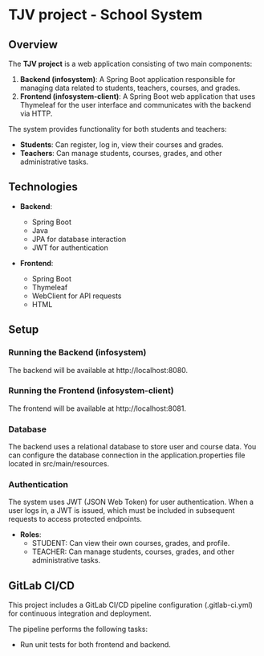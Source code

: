 # TJV project - School System

## Overview
The **TJV project** is a web application consisting of two main components:

1. **Backend (infosystem)**: A Spring Boot application responsible for managing data related to students, teachers, courses, and grades.
2. **Frontend (infosystem-client)**: A Spring Boot web application that uses Thymeleaf for the user interface and communicates with the backend via HTTP.

The system provides functionality for both students and teachers:

- **Students**: Can register, log in, view their courses and grades.
- **Teachers**: Can manage students, courses, grades, and other administrative tasks.

## Technologies

- **Backend**: 
  - Spring Boot
  - Java
  - JPA for database interaction
  - JWT for authentication

- **Frontend**: 
  - Spring Boot
  - Thymeleaf
  - WebClient for API requests
  - HTML

## Setup

### Running the Backend (infosystem)
The backend will be available at http://localhost:8080.

### Running the Frontend (infosystem-client)
The frontend will be available at http://localhost:8081.

### Database
The backend uses a relational database to store user and course data. You can configure the database connection in the application.properties file located in src/main/resources.

### Authentication
The system uses JWT (JSON Web Token) for user authentication. When a user logs in, a JWT is issued, which must be included in subsequent requests to access protected endpoints.

- **Roles**:
  - STUDENT: Can view their own courses, grades, and profile.
  - TEACHER: Can manage students, courses, grades, and other administrative tasks.
  
## GitLab CI/CD
This project includes a GitLab CI/CD pipeline configuration (.gitlab-ci.yml) for continuous integration and deployment.

The pipeline performs the following tasks:

- Run unit tests for both frontend and backend.  
